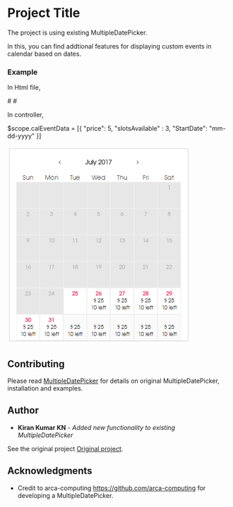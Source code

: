# Project Title

The project is using existing MultipleDatePicker.

In this, you can find addtional features for displaying custom events in calendar based on dates.



### Example

In Html file,

#<multiple-date-picker slot-data="calEventData">
#</multiple-date-picker>

In controller,

$scope.calEventData = [{
"price": 5,
"slotsAvailable" : 3,
"StartDate": "mm-dd-yyyy"
}]

![Screen Shot](https://raw.githubusercontent.com/kkn1234/multidatepicker/master/dist/New%20Picture.bmp)


## Contributing

Please read [MultipleDatePicker](https://github.com/arca-computing/MultipleDatePicker) for details on original MultipleDatePicker, installation and examples.


## Author

* **Kiran Kumar KN** - *Added new functionality to existing MultipleDatePicker* 

See the original project [Original project](https://github.com/arca-computing/MultipleDatePicker).


## Acknowledgments

* Credit to arca-computing https://github.com/arca-computing for developing a MultipleDatePicker.

